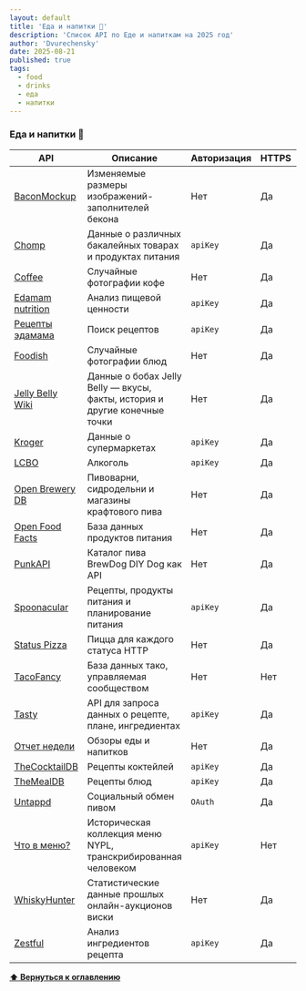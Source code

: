 ```yaml
---
layout: default
title: 'Еда и напитки 🍺'
description: 'Список API по Еде и напиткам на 2025 год'
author: 'Dvurechensky'
date: 2025-08-21
published: true
tags:
  - food
  - drinks
  - еда
  - напитки
---
```


### Еда и напитки 🍺

| API                                                                        | Описание                                                                   | Авторизация | HTTPS | CORS       |
| -------------------------------------------------------------------------- | -------------------------------------------------------------------------- | ----------- | ----- | ---------- |
| [BaconMockup](https://baconmockup.com/)                                    | Изменяемые размеры изображений-заполнителей бекона                         | Нет         | Да    | Да         |
| [Chomp](https://chompthis.com/api/)                                        | Данные о различных бакалейных товарах и продуктах питания                  | `apiKey`    | Да    | Неизвестно |
| [Coffee](https://coffee.alexflipnote.dev/)                                 | Случайные фотографии кофе                                                  | Нет         | Да    | Неизвестно |
| [Edamam nutrition](https://developer.edamam.com/edamam-docs-nutrition-api) | Анализ пищевой ценности                                                    | `apiKey`    | Да    | Неизвестно |
| [Рецепты эдамама](https://developer.edamam.com/edamam-docs-recipe-api)     | Поиск рецептов                                                             | `apiKey`    | Да    | Неизвестно |
| [Foodish](https://github.com/surhud004/Foodish#readme)                     | Случайные фотографии блюд                                                  | Нет         | Да    | Да         |
| [Jelly Belly Wiki](https://jelly-belly-wiki.netlify.app/)                  | Данные о бобах Jelly Belly — вкусы, факты, история и другие конечные точки | Нет         | Да    | Да         |
| [Kroger](https://developer.kroger.com/reference)                           | Данные о супермаркетах                                                     | `apiKey`    | Да    | Неизвестно |
| [LCBO](https://lcboapi.com/)                                               | Алкоголь                                                                   | `apiKey`    | Да    | Неизвестно |
| [Open Brewery DB](https://www.openbrewerydb.org)                           | Пивоварни, сидродельни и магазины крафтового пива                          | Нет         | Да    | Да         |
| [Open Food Facts](https://world.openfoodfacts.org/data)                    | База данных продуктов питания                                              | Нет         | Да    | Неизвестно |
| [PunkAPI](https://github.com/alxiw/punkapi)                                | Каталог пива BrewDog DIY Dog как API                                       | Нет         | Да    | Да         |
| [Spoonacular](https://spoonacular.com/food-api)                            | Рецепты, продукты питания и планирование питания                           | `apiKey`    | Да    | Неизвестно |
| [Status Pizza](https://status.pizza)                                       | Пицца для каждого статуса HTTP                                             | Нет         | Да    | Неизвестно |
| [TacoFancy](https://github.com/evz/tacofancy-api)                          | База данных тако, управляемая сообществом                                  | Нет         | Нет   | Неизвестно |
| [Tasty](https://rapidapi.com/apidojo/api/tasty/)                           | API для запроса данных о рецепте, плане, ингредиентах                      | `apiKey`    | Да    | Неизвестно |
| [Отчет недели](https://github.com/andyklimczak/TheReportOfTheWeek-API)     | Обзоры еды и напитков                                                      | Нет         | Да    | Неизвестно |
| [TheCocktailDB](https://www.thecocktaildb.com/api.php)                     | Рецепты коктейлей                                                          | `apiKey`    | Да    | Да         |
| [TheMealDB](https://www.themealdb.com/api.php)                             | Рецепты блюд                                                               | `apiKey`    | Да    | Да         |
| [Untappd](https://untappd.com/api/docs)                                    | Социальный обмен пивом                                                     | `OAuth`     | Да    | Неизвестно |
| [Что в меню?](http://nypl.github.io/menus-api/)                            | Историческая коллекция меню NYPL, транскрибированная человеком             | `apiKey`    | Нет   | Неизвестно |
| [WhiskyHunter](https://whiskyhunter.net/api/)                              | Статистические данные прошлых онлайн-аукционов виски                       | Нет         | Да    | Неизвестно |
| [Zestful](https://zestfuldata.com/)                                        | Анализ ингредиентов рецепта                                                | `apiKey`    | Да    | Да         |

**[⬆ Вернуться к оглавлению](../index.md)**
